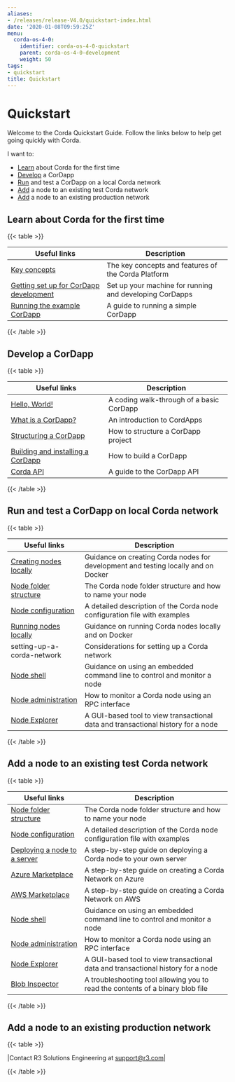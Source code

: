 ```yaml
---
aliases:
- /releases/release-V4.0/quickstart-index.html
date: '2020-01-08T09:59:25Z'
menu:
  corda-os-4-0:
    identifier: corda-os-4-0-quickstart
    parent: corda-os-4-0-development
    weight: 50
tags:
- quickstart
title: Quickstart
---
```



# Quickstart

Welcome to the Corda Quickstart Guide. Follow the links below to help get going quickly with Corda.

I want to:


* [Learn](#quickstart-learn) about Corda for the first time
* [Develop](#quickstart-develop) a CorDapp
* [Run](#quickstart-run) and test a CorDapp on a local Corda network
* [Add](#quickstart-add) a node to an existing test Corda network
* [Add](#quickstart-production) a node to an existing production network



## Learn about Corda for the first time


{{< table >}}

|Useful links|Description|
|--------------------------------------------|---------------------------------------------------------------------------------------------------------|
|[Key concepts](key-concepts.md)|The key concepts and features of the Corda Platform|
|[Getting set up for CorDapp development](getting-set-up.md)|Set up your machine for running and developing CorDapps|
|[Running the example CorDapp](tutorial-cordapp.md)|A guide to running a simple CorDapp|

{{< /table >}}



## Develop a CorDapp


{{< table >}}

|Useful links|Description|
|--------------------------------------------|---------------------------------------------------------------------------------------------------------|
|[Hello, World!](hello-world-introduction.md)|A coding walk-through of a basic CorDapp|
|[What is a CorDapp?](cordapp-overview.md)|An introduction to CordApps|
|[Structuring a CorDapp](writing-a-cordapp.md)|How to structure a CorDapp project|
|[Building and installing a CorDapp](cordapp-build-systems.md)|How to build a CorDapp|
|[Corda API](corda-api.md)|A guide to the CorDapp API|

{{< /table >}}



## Run and test a CorDapp on local Corda network


{{< table >}}

|Useful links|Description|
|--------------------------------------------|---------------------------------------------------------------------------------------------------------|
|[Creating nodes locally](generating-a-node.md)|Guidance on creating Corda nodes for development and testing locally and on Docker|
|[Node folder structure](node-structure.md)|The Corda node folder structure and how to name your node|
|[Node configuration](corda-configuration-file.md)|A detailed description of the Corda node configuration file with examples|
|[Running nodes locally](running-a-node.md)|Guidance on running Corda nodes locally and on Docker|
|setting-up-a-corda-network|Considerations for setting up a Corda network|
|[Node shell](shell.md)|Guidance on using an embedded command line to control and monitor a node|
|[Node administration](node-administration.md)|How to monitor a Corda node using an RPC interface|
|[Node Explorer](node-explorer.md)|A GUI-based tool to view transactional data and transactional history for a node|

{{< /table >}}



## Add a node to an existing test Corda network


{{< table >}}

|Useful links|Description|
|--------------------------------------------|---------------------------------------------------------------------------------------------------------|
|[Node folder structure](node-structure.md)|The Corda node folder structure and how to name your node|
|[Node configuration](corda-configuration-file.md)|A detailed description of the Corda node configuration file with examples|
|[Deploying a node to a server](deploying-a-node.md)|A step-by-step guide on deploying a Corda node to your own server|
|[Azure Marketplace](azure-vm.md)|A step-by-step guide on creating a Corda Network on Azure|
|[AWS Marketplace](aws-vm.md)|A step-by-step guide on creating a Corda Network on AWS|
|[Node shell](shell.md)|Guidance on using an embedded command line to control and monitor a node|
|[Node administration](node-administration.md)|How to monitor a Corda node using an RPC interface|
|[Node Explorer](node-explorer.md)|A GUI-based tool to view transactional data and transactional history for a node|
|[Blob Inspector](blob-inspector.md)|A troubleshooting tool allowing you to read the contents of a binary blob file|

{{< /table >}}



## Add a node to an existing production network


{{< table >}}

|Contact R3 Solutions Engineering at [support@r3.com](mailto:support@r3.com)|

{{< /table >}}


